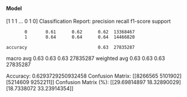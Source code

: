 #### Model
[1 1 1 ... 0 1 0]
Classification Report:
              precision    recall  f1-score   support

           0       0.61      0.62      0.62  13368467
           1       0.64      0.64      0.64  14466820

    accuracy                           0.63  27835287
   macro avg       0.63      0.63      0.63  27835287
weighted avg       0.63      0.63      0.63  27835287

Accuracy: 0.6293729250932458
Confusion Matrix:
[[8266565 5101902]
 [5214609 9252211]]
Confusion Matrix (%):
[[29.69814897 18.32890029]
 [18.7338072  33.23914354]]
